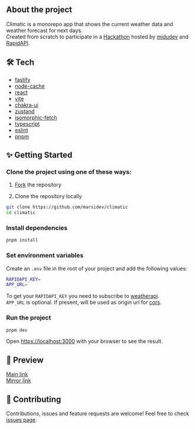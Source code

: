 ## About the project
Climatic is a monorepo app that shows the current weather data and weather forecast for next days. <br />
Created from scratch to participate in a [Hackathon](https://www.twitch.tv/videos/1488279878) hosted by [midudev](https://www.github.com/midudev) and [RapidAPI](https://rapidapi.com).

## 🛠️ Tech
- [fastify](https://github.com/fastify/fastify)
- [node-cache](https://github.com/node-cache/node-cache)
- [react](https://github.com/facebook/react)
- [vite](https://github.com/vitejs/vite)
- [chakra-ui](https://github.com/chakra-ui/chakra-ui)
- [zustand](https://github.com/pmndrs/zustand)
- [isomorphic-fetch](https://github.com/matthew-andrews/isomorphic-fetch)
- [typescript](https://github.com/microsoft/TypeScript)
- [eslint](https://github.com/eslint/eslint)
- [pnpm](https://github.com/pnpm/pnpm)

## ✨ Getting Started

### Clone the project using one of these ways:
1. [Fork](https://github.com/marsidev/climatic/fork) the repository

2. Clone the repository locally
```bash
git clone https://github.com/marsidev/climatic
cd climatic
```

### Install dependencies
```bash
pnpm install
```

### Set environment variables
Create an `.env` file in the root of your project and add the following values:
```bash
RAPIDAPI_KEY=
APP_URL=
```

To get your `RAPIDAPI_KEY` you need to subscribe to [weatherapi](https://rapidapi.com/weatherapi/api/weatherapi-com/). <br />
`APP_URL` is optional. If present, will be used as origin url for [cors](https://github.com/fastify/fastify-cors).

### Run the project
```bash
pnpm dev
```

Open [https://localhost:3000](https://localhost:3000) with your browser to see the result.

## 🚀 Preview
[Main link](https://climatic-production.up.railway.app) <br />
[Mirror link](https://climatic.onrender.com)

## 🤝 Contributing
Contributions, issues and feature requests are welcome!
Feel free to check [issues page](https://github.com/marsidev/climatic/issues).
